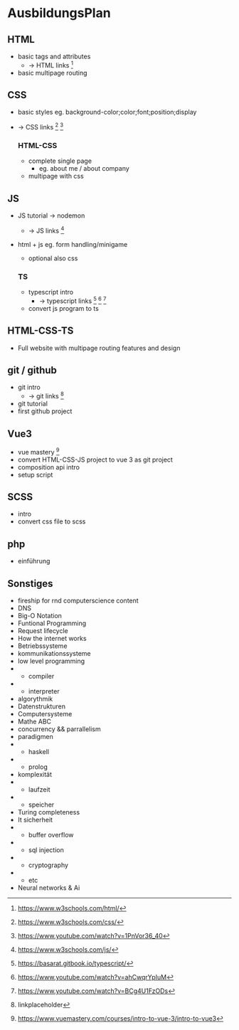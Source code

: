 # AusbildungsPlan

## HTML

- basic tags and attributes
  - -> HTML links [^1]
- basic multipage routing

## CSS

- basic styles eg. background-color;color;font;position;display
- -> CSS links [^2] [^3]

  ### HTML-CSS

  - complete single page
    - eg. about me / about company
  - multipage with css

## JS

- JS tutorial -> nodemon
  - -> JS links  [^4]
- html + js eg. form handling/minigame
  - optional also css

  ### TS

  - typescript intro
    - -> typescript links [^5] [^6] [^7]
  - convert js program to ts

## HTML-CSS-TS

- Full website with multipage routing features and design

## git / github

- git intro
  - -> git links [^8]
- git tutorial
- first github project

## Vue3

- vue mastery [^9]
- convert HTML-CSS-JS project to vue 3 as git project
- composition api intro 
- setup script

##  SCSS

- intro 
- convert css file to scss 

## php

- einführung

## Sonstiges

- fireship for rnd computerscience content
- DNS
- Big-O Notation
- Funtional Programming
- Request lifecycle
- How the internet works
- Betriebssysteme
- kommunikationssysteme
- low level programming
-   - compiler
-   - interpreter
- algorythmik
- Datenstrukturen
- Computersysteme
- Mathe ABC
- concurrency && parrallelism
- paradigmen
-   - haskell
-   - prolog
- komplexität
-   - laufzeit
-   - speicher
- Turing completeness
- It sicherheit
-   - buffer overflow
-   - sql injection
-   - cryptography
-   - etc
- Neural networks & Ai


[//]: HTML
[^1]: https://www.w3schools.com/html/

[//]: CSS
[^2]: https://www.w3schools.com/css/
[^3]: https://www.youtube.com/watch?v=1PnVor36_40

[//]: JS
[^4]: https://www.w3schools.com/js/

[//]: TS
[^5]: https://basarat.gitbook.io/typescript/
[^6]: https://www.youtube.com/watch?v=ahCwqrYpIuM 
[^7]: https://www.youtube.com/watch?v=BCg4U1FzODs

[//]: Git/github
[^8]: linkplaceholder

[//]: Vue3
[^9]: https://www.vuemastery.com/courses/intro-to-vue-3/intro-to-vue3

[//]: SCSS
[^10]: https://www.youtube.com/watch?v=akDIJa0AP5c